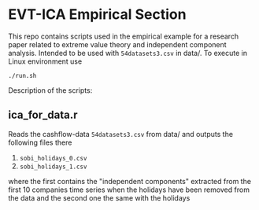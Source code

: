 # EVT-ICA Empirical Section

This repo contains scripts used in the empirical example for a research paper
related to extreme value theory and independent component analysis. Intended to
be used with `54datasets3.csv` in data/. To execute in Linux environment use
```
./run.sh
```

Description of the scripts:

## ica_for_data.r

Reads the cashflow-data `54datasets3.csv` from data/ and outputs the following files there

1. `sobi_holidays_0.csv`
2. `sobi_holidays_1.csv`

where the first contains the "independent components" extracted from the first 10 companies time series when
the holidays have been removed from the data and the second one the same with the holidays

